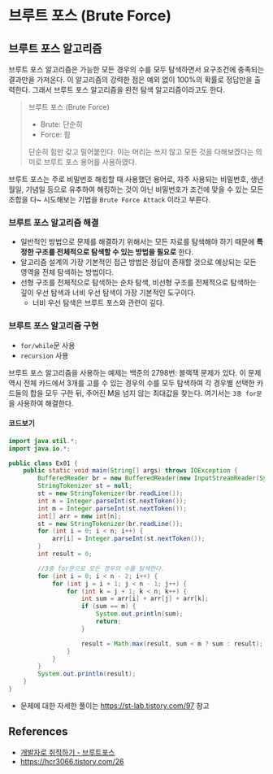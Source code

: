 # 브루트 포스 (Brute Force)

## 브루트 포스 알고리즘

브루트 포스 알고리즘은 가능한 모든 경우의 수를 모두 탐색하면서 요구조건에 충족되는 결과만을 가져온다. 이 알고리즘의 강력한 점은 예외 없이 100%의 확률로 정답만을 출력한다. 그래서 브루트 포스 알고리즘을 완전 탐색 알고리즘이라고도 한다.

> 브루트 포스 (Brute Force)
>
> - Brute: 단순히
> - Force: 힘
>
> 단순히 힘만 갖고 밀어붙인다. 이는 머리는 쓰지 않고 모든 것을 다해보겠다는 의미로 브루트 포스 용어를 사용하였다.

브루트 포스는 주로 비밀번호 해킹할 때 사용했던 용어로, 자주 사용되는 비밀번호, 생년월일, 기념일 등으로 유추하여 해킹하는 것이 아닌 비밀번호가 조건에 맞을 수 있는 모든 조합을 다~ 시도해보는 기법을 `Brute Force Attack` 이라고 부른다.

### 브루트 포스 알고리즘 해결

- 일반적인 방법으로 문제를 해결하기 위해서는 모든 자료를 탐색해야 하기 때문에 **특정한 구조를 전체적으로 탐색할 수 있는 방법을 필요로** 한다.
- 알고리즘 설계의 가장 기본적인 접근 방법은 정답이 존재할 것으로 예상되는 모든 영역을 전체 탐색하는 방법이다.
- 선형 구조를 전체적으로 탐색하는 순차 탐색, 비선형 구조를 전체적으로 탐색하는 깊이 우선 탐색과 너비 우선 탐색이 가장 기본적인 도구이다.
  - 너비 우선 탐색은 브루트 포스와 관련이 깊다.

### 브루트 포스 알고리즘 구현

- `for/while`문 사용
- `recursion` 사용

브루트 포스 알고리즘을 사용하는 예제는 백준의 2798번: 블랙잭 문제가 있다. 이 문제 역시 전체 카드에서 3개를 고를 수 있는 경우의 수를 모두 탐색하여 각 경우별 선택한 카드들의 합을 모두 구한 뒤, 주어진 M을 넘지 않는 최대값을 찾는다. 여기서는 `3중 for문`을 사용하여 해결한다.

#### 코드보기

```java
import java.util.*;
import java.io.*;

public class Ex01 {
    public static void main(String[] args) throws IOException {
        BufferedReader br = new BufferedReader(new InputStreamReader(System.in));
        StringTokenizer st = null;
        st = new StringTokenizer(br.readLine());
        int n = Integer.parseInt(st.nextToken());
        int m = Integer.parseInt(st.nextToken());
        int[] arr = new int[n];
        st = new StringTokenizer(br.readLine());
        for (int i = 0; i < n; i++) {
            arr[i] = Integer.parseInt(st.nextToken());
        }
        int result = 0;

        //3중 for문으로 모든 경우의 수를 탐색한다.
        for (int i = 0; i < n - 2; i++) {
            for (int j = i + 1; j < n - 1; j++) {
                for (int k = j + 1; k < n; k++) {
                    int sum = arr[i] + arr[j] + arr[k];
                    if (sum == m) {
                        System.out.println(sum);
                        return;
                    }

                    result = Math.max(result, sum < m ? sum : result);
                }
            }
        }
        System.out.println(result);
    }
}
```

- 문제에 대한 자세한 풀이는 https://st-lab.tistory.com/97 참고

## References

- [개발자로 취직하기 - 브루트포스](https://www.youtube.com/watch?v=ZNa9-86uVEA&t=13s)
- https://hcr3066.tistory.com/26
